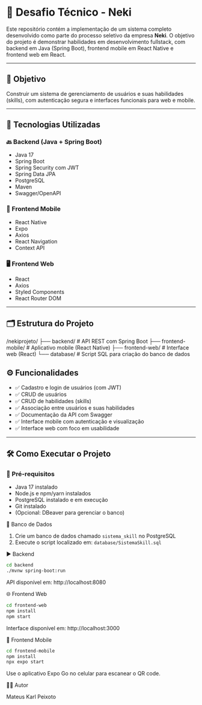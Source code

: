 # 🧠 Desafio Técnico - Neki

Este repositório contém a implementação de um sistema completo desenvolvido como parte do processo seletivo da empresa **Neki**. O objetivo do projeto é demonstrar habilidades em desenvolvimento fullstack, com backend em Java (Spring Boot), frontend mobile em React Native e frontend web em React.

---

## 🎯 Objetivo

Construir um sistema de gerenciamento de usuários e suas habilidades (skills), com autenticação segura e interfaces funcionais para web e mobile.

---

## 🧰 Tecnologias Utilizadas

### 🔙 Backend (Java + Spring Boot)
- Java 17
- Spring Boot
- Spring Security com JWT
- Spring Data JPA
- PostgreSQL
- Maven
- Swagger/OpenAPI

### 📱 Frontend Mobile
- React Native
- Expo
- Axios
- React Navigation
- Context API

### 🖥️ Frontend Web
- React
- Axios
- Styled Components
- React Router DOM

---

## 🗂️ Estrutura do Projeto

/nekiprojeto/
├── backend/ # API REST com Spring Boot
├── frontend-mobile/ # Aplicativo mobile (React Native)
├── frontend-web/ # Interface web (React)
└── database/ # Script SQL para criação do banco de dados


## ⚙️ Funcionalidades

- ✅ Cadastro e login de usuários (com JWT)
- ✅ CRUD de usuários
- ✅ CRUD de habilidades (skills)
- ✅ Associação entre usuários e suas habilidades
- ✅ Documentação da API com Swagger
- ✅ Interface mobile com autenticação e visualização
- ✅ Interface web com foco em usabilidade

---

## 🛠️ Como Executar o Projeto

### 📌 Pré-requisitos

- Java 17 instalado
- Node.js e npm/yarn instalados
- PostgreSQL instalado e em execução
- Git instalado
- (Opcional: DBeaver para gerenciar o banco)

🐘 Banco de Dados

1. Crie um banco de dados chamado `sistema_skill` no PostgreSQL
2. Execute o script localizado em: `database/SistemaSkill.sql`

▶️ Backend

```bash
cd backend
./mvnw spring-boot:run
```
API disponível em: http://localhost:8080


🌐 Frontend Web

```bash
cd frontend-web
npm install
npm start
```
Interface disponível em: http://localhost:3000

📱 Frontend Mobile

```bash
cd frontend-mobile
npm install
npx expo start
```
Use o aplicativo Expo Go no celular para escanear o QR code.

👨‍💻 Autor

Mateus Karl Peixoto
